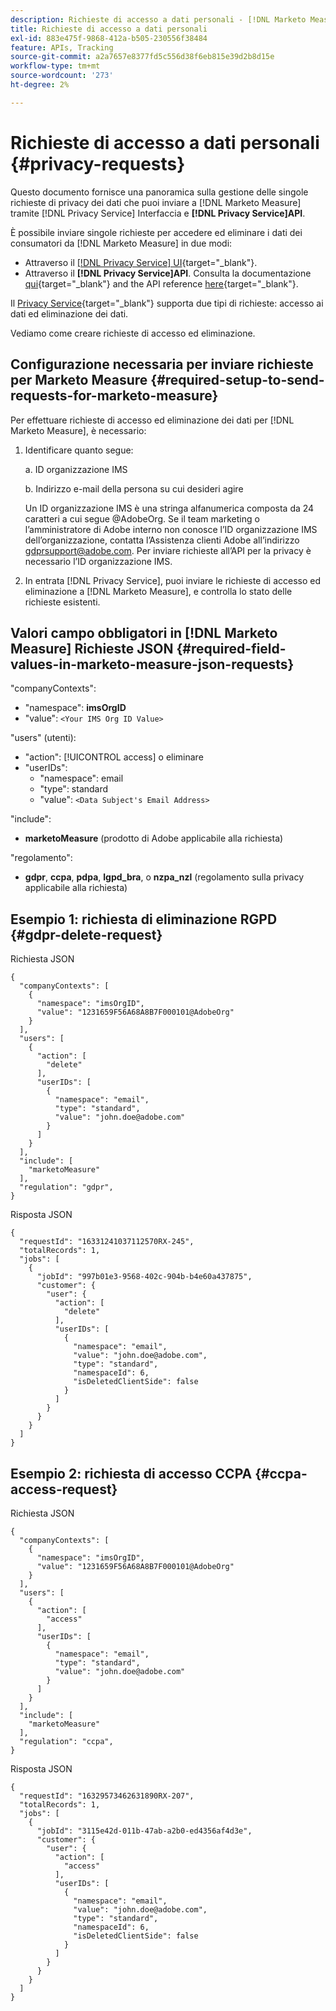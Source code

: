 ```yaml
---
description: Richieste di accesso a dati personali - [!DNL Marketo Measure] - Documentazione del prodotto
title: Richieste di accesso a dati personali
exl-id: 883e475f-9868-412a-b505-230556f38484
feature: APIs, Tracking
source-git-commit: a2a7657e8377fd5c556d38f6eb815e39d2b8d15e
workflow-type: tm+mt
source-wordcount: '273'
ht-degree: 2%

---
```


# Richieste di accesso a dati personali {#privacy-requests}

Questo documento fornisce una panoramica sulla gestione delle singole richieste di privacy dei dati che puoi inviare a [!DNL Marketo Measure] tramite [!DNL Privacy Service] Interfaccia e **[!DNL Privacy Service]API**.

È possibile inviare singole richieste per accedere ed eliminare i dati dei consumatori da [!DNL Marketo Measure] in due modi:

* Attraverso il [[!DNL Privacy Service] UI](https://experienceleague.adobe.com/docs/experience-platform/privacy/ui/overview.html?lang=it){target="_blank"}.
* Attraverso il **[!DNL Privacy Service]API**. Consulta la documentazione [qui](https://experienceleague.adobe.com/docs/experience-platform/privacy/api/overview.html){target="_blank"} and the API reference [here](https://developer.adobe.com/experience-platform-apis/references/privacy-service/){target="_blank"}.

Il [Privacy Service](https://experienceleague.adobe.com/docs/experience-platform/privacy/home.html){target="_blank"} supporta due tipi di richieste: accesso ai dati ed eliminazione dei dati.

Vediamo come creare richieste di accesso ed eliminazione.

## Configurazione necessaria per inviare richieste per Marketo Measure {#required-setup-to-send-requests-for-marketo-measure}

Per effettuare richieste di accesso ed eliminazione dei dati per [!DNL Marketo Measure], è necessario:

1. Identificare quanto segue:

   a. ID organizzazione IMS

   b. Indirizzo e-mail della persona su cui desideri agire

   Un ID organizzazione IMS è una stringa alfanumerica composta da 24 caratteri a cui segue @AdobeOrg. Se il team marketing o l’amministratore di Adobe interno non conosce l’ID organizzazione IMS dell’organizzazione, contatta l’Assistenza clienti Adobe all’indirizzo gdprsupport@adobe.com. Per inviare richieste all’API per la privacy è necessario l’ID organizzazione IMS.

1. In entrata [!DNL Privacy Service], puoi inviare le richieste di accesso ed eliminazione a [!DNL Marketo Measure], e controlla lo stato delle richieste esistenti.

## Valori campo obbligatori in [!DNL Marketo Measure] Richieste JSON {#required-field-values-in-marketo-measure-json-requests}

&quot;companyContexts&quot;:

* &quot;namespace&quot;: **imsOrgID**
* &quot;value&quot;: `<Your IMS Org ID Value>`

&quot;users&quot; (utenti):

* &quot;action&quot;: [!UICONTROL access] o eliminare
* &quot;userIDs&quot;:
   * &quot;namespace&quot;: email
   * &quot;type&quot;: standard
   * &quot;value&quot;: `<Data Subject's Email Address>`

&quot;include&quot;:

* **marketoMeasure** (prodotto di Adobe applicabile alla richiesta)

&quot;regolamento&quot;:

* **gdpr**, **ccpa**, **pdpa**, **lgpd_bra**, o **nzpa_nzl** (regolamento sulla privacy applicabile alla richiesta)

## Esempio 1: richiesta di eliminazione RGPD {#gdpr-delete-request}

Richiesta JSON

```text
{
  "companyContexts": [
    {
      "namespace": "imsOrgID",
      "value": "1231659F56A68A8B7F000101@AdobeOrg"
    }
  ],
  "users": [
    {
      "action": [
        "delete"
      ],
      "userIDs": [
        {
          "namespace": "email",
          "type": "standard",
          "value": "john.doe@adobe.com"
        }
      ]
    }
  ],
  "include": [
    "marketoMeasure"
  ],
  "regulation": "gdpr",
}
```

Risposta JSON

```text
{
  "requestId": "16331241037112570RX-245",
  "totalRecords": 1,
  "jobs": [
    {
      "jobId": "997b01e3-9568-402c-904b-b4e60a437875",
      "customer": {
        "user": {
          "action": [
            "delete"
          ],
          "userIDs": [
            {
              "namespace": "email",
              "value": "john.doe@adobe.com",
              "type": "standard",
              "namespaceId": 6,
              "isDeletedClientSide": false
            }
          ]
        }
      }
    }
  ]
}
```

## Esempio 2: richiesta di accesso CCPA {#ccpa-access-request}

Richiesta JSON

```text
{
  "companyContexts": [
    {
      "namespace": "imsOrgID",
      "value": "1231659F56A68A8B7F000101@AdobeOrg"
    }
  ],
  "users": [
    {
      "action": [
        "access"
      ],
      "userIDs": [
        {
          "namespace": "email",
          "type": "standard",
          "value": "john.doe@adobe.com"
        }
      ]
    }
  ],
  "include": [
    "marketoMeasure"
  ],
  "regulation": "ccpa",
}
```

Risposta JSON

```text
{
  "requestId": "16329573462631890RX-207",
  "totalRecords": 1,
  "jobs": [
    {
      "jobId": "3115e42d-011b-47ab-a2b0-ed4356af4d3e",
      "customer": {
        "user": {
          "action": [
            "access"
          ],
          "userIDs": [
            {
              "namespace": "email",
              "value": "john.doe@adobe.com",
              "type": "standard",
              "namespaceId": 6,
              "isDeletedClientSide": false
            }
          ]
        }
      }
    }
  ]
}
```

